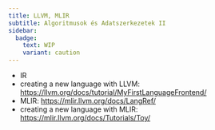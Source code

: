 ```yaml
---
title: LLVM, MLIR
subtitle: Algoritmusok és Adatszerkezetek II
sidebar:
  badge:
    text: WIP
    variant: caution
---
```


- IR
- creating a new language with LLVM: <https://llvm.org/docs/tutorial/MyFirstLanguageFrontend/>
- MLIR: <https://mlir.llvm.org/docs/LangRef/>
- creating a new language with MLIR: <https://mlir.llvm.org/docs/Tutorials/Toy/>
